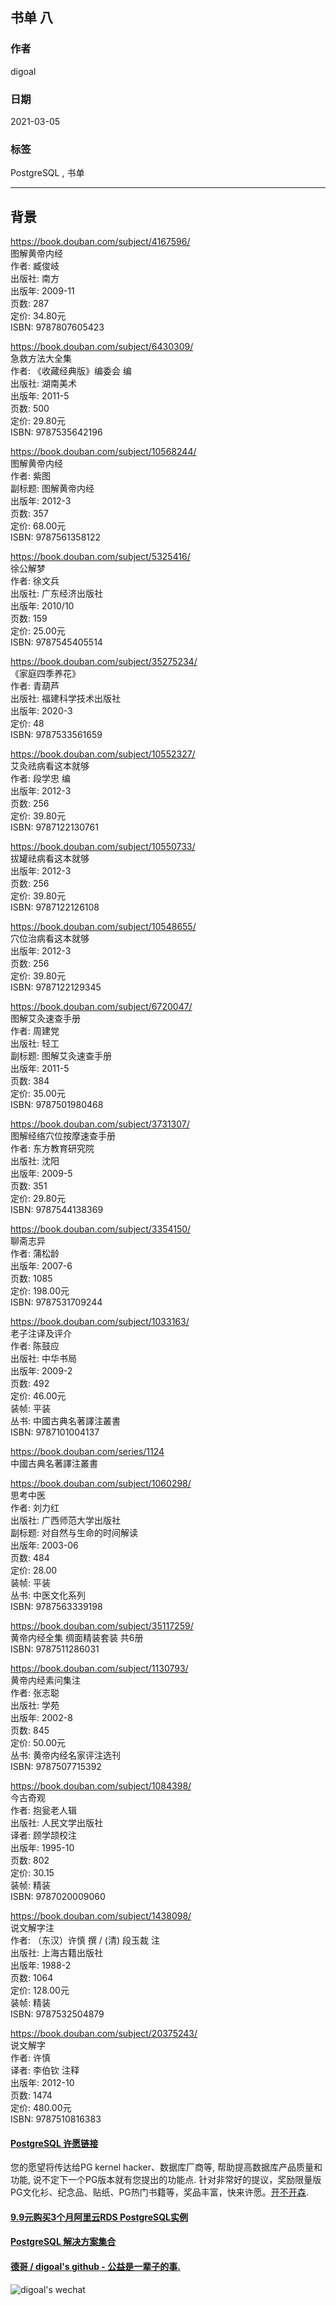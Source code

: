 ## 书单 八            
                  
### 作者                  
digoal                  
                  
### 日期                  
2021-03-05                   
                  
### 标签                  
PostgreSQL , 书单                    
                  
----                  
                  
## 背景            
https://book.douban.com/subject/4167596/  
图解黄帝内经  
作者: 臧俊岐  
出版社: 南方  
出版年: 2009-11  
页数: 287  
定价: 34.80元  
ISBN: 9787807605423  
  
https://book.douban.com/subject/6430309/  
急救方法大全集  
作者: 《收藏经典版》编委会 编  
出版社: 湖南美术  
出版年: 2011-5  
页数: 500  
定价: 29.80元  
ISBN: 9787535642196  
  
https://book.douban.com/subject/10568244/  
图解黄帝内经  
作者: 紫图  
副标题: 图解黄帝内经  
出版年: 2012-3  
页数: 357  
定价: 68.00元  
ISBN: 9787561358122  
  
https://book.douban.com/subject/5325416/  
徐公解梦  
作者:  徐文兵  
出版社: 广东经济出版社  
出版年: 2010/10  
页数: 159  
定价: 25.00元  
ISBN: 9787545405514  
  
https://book.douban.com/subject/35275234/  
《家庭四季养花》  
作者: 青葫芦  
出版社: 福建科学技术出版社  
出版年: 2020-3  
定价: 48  
ISBN: 9787533561659  
  
https://book.douban.com/subject/10552327/  
艾灸祛病看这本就够  
作者: 段学忠 编  
出版年: 2012-3  
页数: 256  
定价: 39.80元  
ISBN: 9787122130761  
  
https://book.douban.com/subject/10550733/  
拔罐祛病看这本就够  
出版年: 2012-3  
页数: 256  
定价: 39.80元  
ISBN: 9787122126108  
  
https://book.douban.com/subject/10548655/  
穴位治病看这本就够  
出版年: 2012-3  
页数: 256  
定价: 39.80元  
ISBN: 9787122129345  
  
https://book.douban.com/subject/6720047/  
图解艾灸速查手册  
作者: 周建党  
出版社: 轻工  
副标题: 图解艾灸速查手册  
出版年: 2011-5  
页数: 384  
定价: 35.00元  
ISBN: 9787501980468  
  
https://book.douban.com/subject/3731307/  
图解经络穴位按摩速查手册  
作者: 东方教育研究院  
出版社: 沈阳  
出版年: 2009-5  
页数: 351  
定价: 29.80元  
ISBN: 9787544138369  
  
https://book.douban.com/subject/3354150/  
聊斋志异  
作者:  蒲松龄  
出版年: 2007-6  
页数: 1085  
定价: 198.00元  
ISBN: 9787531709244  
  
https://book.douban.com/subject/1033163/  
老子注译及评介  
作者:  陈鼓应  
出版社: 中华书局  
出版年: 2009-2  
页数: 492  
定价: 46.00元  
装帧: 平装  
丛书: 中國古典名著譯注叢書  
ISBN: 9787101004137  
  
https://book.douban.com/series/1124  
中國古典名著譯注叢書  
  
https://book.douban.com/subject/1060298/  
思考中医  
作者:  刘力红  
出版社: 广西师范大学出版社  
副标题: 对自然与生命的时间解读  
出版年: 2003-06  
页数: 484  
定价: 28.00  
装帧: 平装  
丛书: 中医文化系列  
ISBN: 9787563339198  
  
https://book.douban.com/subject/35117259/  
黄帝内经全集 绸面精装套装 共6册  
ISBN: 9787511286031  
  
https://book.douban.com/subject/1130793/  
黄帝内经素问集注  
作者: 张志聪  
出版社: 学苑  
出版年: 2002-8  
页数: 845  
定价: 50.00元  
丛书: 黄帝内经名家评注选刊  
ISBN: 9787507715392  
  
https://book.douban.com/subject/1084398/  
今古奇观  
作者: 抱瓮老人辑  
出版社: 人民文学出版社  
译者: 顾学颉校注  
出版年: 1995-10  
页数: 802  
定价: 30.15  
装帧: 精装  
ISBN: 9787020009060  
  
https://book.douban.com/subject/1438098/  
说文解字注  
作者: （东汉）许慎 撰 / (清) 段玉裁 注  
出版社: 上海古籍出版社  
出版年: 1988-2  
页数: 1064  
定价: 128.00元  
装帧: 精装  
ISBN: 9787532504879  
  
https://book.douban.com/subject/20375243/  
说文解字  
作者: 许慎  
译者: 李伯钦 注释  
出版年: 2012-10  
页数: 1474  
定价: 480.00元  
ISBN: 9787510816383  
  
  
  
  
#### [PostgreSQL 许愿链接](https://github.com/digoal/blog/issues/76 "269ac3d1c492e938c0191101c7238216")
您的愿望将传达给PG kernel hacker、数据库厂商等, 帮助提高数据库产品质量和功能, 说不定下一个PG版本就有您提出的功能点. 针对非常好的提议，奖励限量版PG文化衫、纪念品、贴纸、PG热门书籍等，奖品丰富，快来许愿。[开不开森](https://github.com/digoal/blog/issues/76 "269ac3d1c492e938c0191101c7238216").  
  
  
#### [9.9元购买3个月阿里云RDS PostgreSQL实例](https://www.aliyun.com/database/postgresqlactivity "57258f76c37864c6e6d23383d05714ea")
  
  
#### [PostgreSQL 解决方案集合](https://yq.aliyun.com/topic/118 "40cff096e9ed7122c512b35d8561d9c8")
  
  
#### [德哥 / digoal's github - 公益是一辈子的事.](https://github.com/digoal/blog/blob/master/README.md "22709685feb7cab07d30f30387f0a9ae")
  
  
![digoal's wechat](../pic/digoal_weixin.jpg "f7ad92eeba24523fd47a6e1a0e691b59")
  
